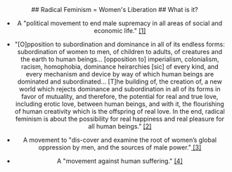 <div align="center">
## Radical Feminism = Women's Liberation ##
What is it?

 - A "political movement to end male supremacy in all areas of social and economic life." [\[1\]](https://www.jstor.org/stable/466537?seq=1#page_scan_tab_contents)
 
 - "[O]pposition to subordination and dominance in all of its endless forms: subordination of women to men, of children to adults, of creatures and the earth to human beings... [opposition to] imperialism, colonialism, racism, homophobia, dominance heirarchies [sic] of every kind, and every mechanism and device by way of which human beings are dominated and subordinated... [T]he building of, the creation of, a new world which rejects dominance and subordination in all of its forms in favor of mutuality, and therefore, the potential for real and true love, including erotic love, between human beings, and with it, the flourishing of human creativity which is the offspring of real love. In the end, radical feminism is about the possibility for real happiness and real pleasure for all human beings." [\[2\]](https://womensspace.wordpress.com/2006/05/28/on-what-radical-feminism-is-and-isnt-2/)

 -  A movement to "dis-cover and examine the root of women’s global oppression by men, and the sources of male power."[ \[3\]](https://radicalhubarchives.wordpress.com/2012/07/17/radfem-101-a-radical-feminist-primer-part-one/)
 - A "movement against human suffering." [\[4\]](http://www.feministes-radicales.org/wp-content/uploads/2010/11/Andrea-DWORKIN-Letters-from-a-War-Zone-Writings-1988.pdf)
</div>

